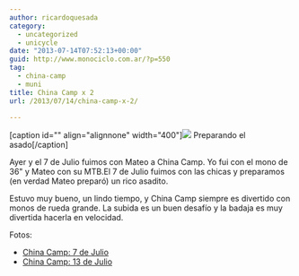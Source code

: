 ```yaml
---
author: ricardoquesada
category:
  - uncategorized
  - unicycle
date: "2013-07-14T07:52:13+00:00"
guid: http://www.monociclo.com.ar/?p=550
tag:
  - china-camp
  - muni
title: China Camp x 2
url: /2013/07/14/china-camp-x-2/

---
```

\[caption id="" align="alignnone" width="400"\]![](https://lh6.googleusercontent.com/-yqaBCwisIbU/UeIoWBEf5RI/AAAAAAAAvGo/2jwSOEL3-KI/s400/IMG_2516.JPG) Preparando el asado\[/caption\]

Ayer y el 7 de Julio fuimos con Mateo a China Camp. Yo fui con el mono de 36" y Mateo con su MTB.El 7 de Julio fuimos con las chicas y preparamos (en verdad Mateo preparó) un rico asadito.

Estuvo muy bueno, un lindo tiempo, y China Camp siempre es divertido con monos de rueda grande. La subida es un buen desafío y la badaja es muy divertida hacerla en velocidad.

Fotos:

- [China Camp: 7 de Julio](https://picasaweb.google.com/111588202880883771967/ChinaCamp7Julio2013)
- [China Camp: 13 de Julio](https://picasaweb.google.com/111588202880883771967/ChinaCamp13Julio2013)
